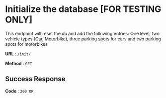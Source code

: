 # Initialize the database [FOR TESTING ONLY]

This endpoint will reset the db and add the following entries: One level, two vehicle types (Car, Motorbike), three parking spots for cars and two parking spots for motorbikes

**URL** : `/init/`

**Method** : `GET`

## Success Response

**Code** : `200 OK`
